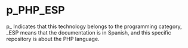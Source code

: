 # p_PHP_ESP
p_ Indicates that this technology belongs to the programming category, _ESP means that the documentation is in Spanish, and this specific repository is about the PHP language.
